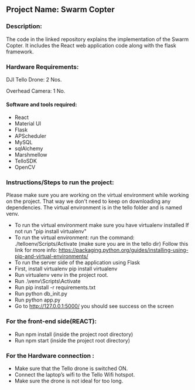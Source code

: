 ## Project Name: Swarm Copter

### Description:

The code in the linked repository explains the implementation of the Swarm Copter. It includes the React web application code along with the flask framework.


### Hardware Requirements: 

DJI Tello Drone: 2 Nos.

Overhead Camera: 1 No.

#### Software and tools required:

* React
* Material UI
* Flask
* APScheduler
* MySQL
* sqlAlchemy
* Marshmellow
* TelloSDK
* OpenCV


### Instructions/Steps to run the project:
Please make sure you are working on the virtual environment while working on the project. That way we don't need to keep on downloading any dependencies.
The virtual environment is in the tello folder and is named venv.

* To run the virtual environment make sure you have virtualenv installed If not run "pip install virtualenv"
* To run the virtual environment: run the command: ./telloenv/Scripts/Activate (make sure you are in the tello dir) Follow this link for more info: https://packaging.python.org/guides/installing-using-pip-and-virtual-environments/
* To run the server side of the application using Flask
* First, install virtualenv pip install virtualenv
* Run virtualenv venv in the project root.
* Run .\venv\Scripts\Activate
* Run pip install -r requirements.txt
* Run python db_init.py
* Run python app.py
* Go to http://127.0.0.1:5000/ you should see success on the screen

### For the front-end side(REACT):

* Run npm install (inside the project root directory)
* Run npm start (inside the project root directory)

### For the Hardware connection :

* Make sure that the Tello drone is switched ON.
* Connect the laptop’s wifi to the Tello Wifi hotspot.
* Make sure the drone is not ideal for too long. 
 
